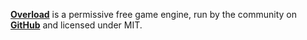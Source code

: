 [**Overload**](https://overloadengine.org/) is a permissive free game engine, run by the community on [**GitHub**](https://github.com/adriengivry/Overload) and licensed under MIT.
